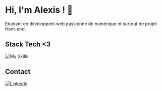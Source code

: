 # Hi, I'm Alexis ! 👋

Etudiant en développent web passionné de numérique et surtout de projet front-end.

## Stack Tech <3
![My Skills](https://skillicons.dev/icons?i=js,nodejs,react,vite,next,tailwind,git,vscode,figma)

## Contact 
[![LinkedIn](https://skillicons.dev/icons?i=linkedin)](https://www.linkedin.com/in/alexis-gontier/)


<!--

- 🔭 I’m currently working on ...
- 🌱 I’m currently learning ...
- 👯 I’m looking to collaborate on ...
- 🤔 I’m looking for help with ...
- 💬 Ask me about ...
- 📫 How to reach me: ...
- 😄 Pronouns: ...
- ⚡ Fun fact: ...
-->
